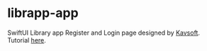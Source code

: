 # librapp-app
SwiftUI Library app
Register and Login page designed by [Kavsoft](https://www.youtube.com/channel/UCsuV4MRk_aB291SrchUVb4w).  
Tutorial [here](https://www.youtube.com/watch?v=Ohr5oZW03Ok).
